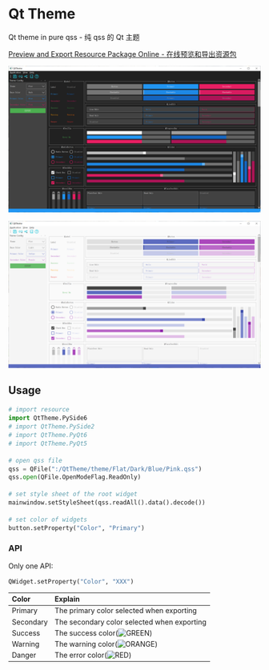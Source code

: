 # Qt Theme

Qt theme in pure qss - 纯 qss 的 Qt 主题

[Preview and Export Resource Package Online - 在线预览和导出资源包](https://hubenchang0515.github.io/QtTheme/)

![dark](https://github.com/hubenchang0515/QtTheme/raw/master/doc/image/dark.png)

![light](https://github.com/hubenchang0515/QtTheme/raw/master/doc/image/light.png)

## Usage

```python
# import resource
import QtTheme.PySide6
# import QtTheme.PySide2
# import QtTheme.PyQt6
# import QtTheme.PyQt5

# open qss file
qss = QFile(":/QtTheme/theme/Flat/Dark/Blue/Pink.qss")
qss.open(QFile.OpenModeFlag.ReadOnly)

# set style sheet of the root widget
mainwindow.setStyleSheet(qss.readAll().data().decode())

# set color of widgets
button.setProperty("Color", "Primary")
```

### API

Only one API:  

```python
QWidget.setProperty("Color", "XXX")
```

| Color        | Explain                                                                    |
| :----------- | :------------------------------------------------------------------------- |
| Primary      | The primary color selected when exporting                                  |
| Secondary    | The secondary color selected when exporting                                |
| Success      | The success color(![GREEN](https://placehold.co/16x16/4caf50/4caf50.png))  |
| Warning      | The warning color(![ORANGE](https://placehold.co/16x16/ff9800/ff9800.png)) |
| Danger       | The error color(![RED](https://placehold.co/16x16/f44336/f44336.png))      |


